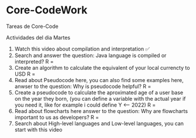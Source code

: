 # Core-CodeWork
Tareas de Core-Code

Actividades del dia Martes

1. Watch this video about compilation and interpretation ✅
2. Search and answer the question: Java language is compiled or interpreted?
R = 
4. Create an algorithm to calculate the equivalent of your local currencty to USD
R = 
6. Read about Pseudocode here, you can also find some examples here, anwser to the question: Why is pseudocode helpful?
R = 
8. Create a pseudocode to calculate the aproximated age of a user base on the year they born, (you can define a variable with the actual year if you need it, like for example i could define Y <-- 2022)
R = 
10. Read about flowcharts here answer to the question: Why are flowcharts important to us as developers? 
R = 
12. Search about High-level languages and Low-level languages, you can start with this video 
